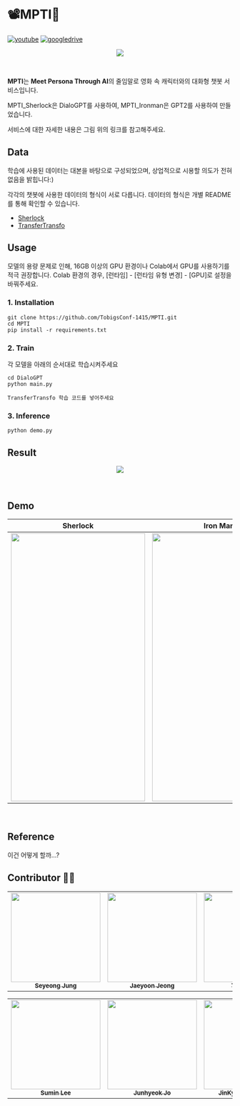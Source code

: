 # 📽MPTI💬

[![youtube](https://img.shields.io/badge/Youtube-Link-red)](https://www.youtube.com/watch?v=scf4inappd0)
[![googledrive](https://img.shields.io/badge/report-Link-lightgrey)](https://drive.google.com/file/d/1nOoLmBtZVpWTP0ulrS6AYi4XEp5voJbB/view?usp=sharing)

<p align="center"><img src="https://user-images.githubusercontent.com/68625698/125901312-d549f7e1-e7da-4b35-9ba7-aa4ddff46e40.PNG"></p>
<br>

**MPTI**는 **Meet Persona Through AI**의 줄임말로 영화 속 캐릭터와의 대화형 챗봇 서비스입니다.

MPTI_Sherlock은 DialoGPT를 사용하여, MPTI_Ironman은 GPT2를 사용하여 만들었습니다.

서비스에 대한 자세한 내용은 그림 위의 링크를 참고해주세요.

## Data

학습에 사용된 데이터는 대본을 바탕으로 구성되었으며, 상업적으로 시용할 의도가 전혀 없음을 밝힙니다:)

각각의 챗봇에 사용한 데이터의 형식이 서로 다릅니다. 데이터의 형식은 개별 README를 통해 확인할 수 있습니다.

* [Sherlock]()
* [TransferTransfo]()

## Usage

모델의 용량 문제로 인해, 16GB 이상의 GPU 환경이나 Colab에서 GPU를 사용하기를 적극 권장합니다. Colab 환경의 경우, [런타임] - [런타임 유형 변경] - [GPU]로 설정을 바꿔주세요.

### 1. Installation
```
git clone https://github.com/TobigsConf-1415/MPTI.git
cd MPTI
pip install -r requirements.txt
```

### 2. Train

각 모델을 아래의 순서대로 학습시켜주세요
```
cd DialoGPT
python main.py
```

```
TransferTransfo 학습 코드를 넣어주세요
```

### 3. Inference
```
python demo.py
```

## Result

<p align="center"><img src="https://user-images.githubusercontent.com/68625698/125901038-09626877-2371-423e-8533-bbec6a1880f2.PNG"></p>
<br>

## Demo

| Sherlock | Iron Man |
|---|---|
|<img src="images/sherlock_sample.gif" width="300" height="600">|<img src="images/ironman_sample.gif" width="300" height="600">|
<br>

## Reference
이건 어떻게 할까...?

## Contributor 🕵️‍♂️
<!-- ALL-CONTRIBUTORS-LIST:START - Do not remove or modify this section -->
<!-- prettier-ignore-start -->
<!-- markdownlint-disable -->

<table>
  <tr>
    <td align="center"><a href="https://github.com/Seyoung-Jung"><img src="https://user-images.githubusercontent.com/68625698/125892690-46621db4-d033-4fa3-a320-eceb52610eb8.jpg" width="200" height="200"><br /><sub><b>Seyeong Jung</b></sub></td>
    <td align="center"><a href="https://github.com/Jeong-JaeYoon"><img src="https://user-images.githubusercontent.com/68625698/125892690-46621db4-d033-4fa3-a320-eceb52610eb8.jpg" width="200" height="200"><br /><sub><b>Jaeyoon Jeong</b></sub></td>
    <td align="center"><a href="https://github.com/Taehee-K"><img src="https://user-images.githubusercontent.com/68625698/125892690-46621db4-d033-4fa3-a320-eceb52610eb8.jpg" width="200" height="200"><br /><sub><b>Taehee Kim</b></sub></td>
  </tr>
</table>

<table>
  <tr>
    <td align="center"><a href="https://github.com/ltnalsxl"><img src="https://user-images.githubusercontent.com/68625698/125892690-46621db4-d033-4fa3-a320-eceb52610eb8.jpg" width="200" height="200"><br /><sub><b>Sumin Lee</b></sub></td>
    <td align="center"><a href="https://github.com/Junhyeok1015"><img src="https://user-images.githubusercontent.com/68625698/125892690-46621db4-d033-4fa3-a320-eceb52610eb8.jpg" width="200" height="200"><br /><sub><b>Junhyeok Jo</b></sub></td>
    <td align="center"><a href="https://github.com/hbjk0305"><img src="https://user-images.githubusercontent.com/68625698/125892690-46621db4-d033-4fa3-a320-eceb52610eb8.jpg" width="200" height="200"><br /><sub><b>JinKyeong Hwangbo</b></sub></td>
  </tr>
</table>
